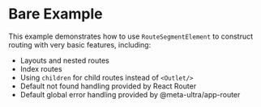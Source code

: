 # Bare Example

This example demonstrates how to use `RouteSegmentElement` to construct routing with very basic features, including:

- Layouts and nested routes
- Index routes
- Using `children` for child routes instead of `<Outlet/>`
- Default not found handling provided by React Router
- Default global error handling provided by @meta-ultra/app-router
